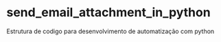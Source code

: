 # send_email_attachment_in_python
Estrutura de codigo para desenvolvimento de automatização com python
